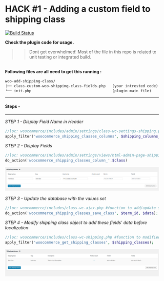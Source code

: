 <h1> HACK #1 - Adding a custom field to shipping class </h1>

[![Build Status](https://travis-ci.com/woo-hacks/woo-add-shipping-class.svg?branch=master)](https://travis-ci.com/woo-hacks/woo-add-shipping-class)

<p><b>Check the plugin code for usage.</b></p>

>> Dont get overwhelmed! Most of the file in this repo is related to unit testing or integrated build.

<br/>
<strong>Following files are all need to get this running : </strong>

```
woo-add-shipping-class/
├── class-custom-woo-shipping-class-fields.php   (your intrested code)
└── init.php                                     (plugin main file)

```
<hr />
<h4>Steps -</h4>
<hr/>

*STEP 1 - Display Field Name in Header*
```php
//loc: woocommerce/includes/admin/settings/class-wc-settings-shipping.php #adding coulmns to list header
apply_filter('woocommerce_shipping_classes_columns', $shipping_columns_array) ;
```

*STEP 2 - Display Fields*
```php
//loc: woocommerce/includes/admin/settings/views/html-admin-page-shipping-classes.php
do_action('woocommerce_shipping_classes_column_'.$class)
```
![Alt text](screenshot1.png "Display Header Columns and Fields")


*STEP 3 - Update the database with the values set*

```php
//loc: woocommerce/includes/class-wc-ajax.php #function to add/update shipping class metas value
do_action('woocommerce_shipping_classes_save_class', $term_id, $data);
```


*STEP 4 - Modify shipping class object to add these fields' data before localization*
```php
//loc: woocommerce/includes/class-wc-shipping.php #function to modified localized shipping class data
apply_filter('woocommerce_get_shipping_classes', $shipping_classes);
```

![Alt text](screenshot2.png "Save data and Get Saved Data")
